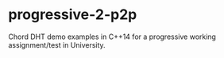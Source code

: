 # progressive-2-p2p
 Chord DHT demo examples in C++14 for a progressive working assignment/test in University.
